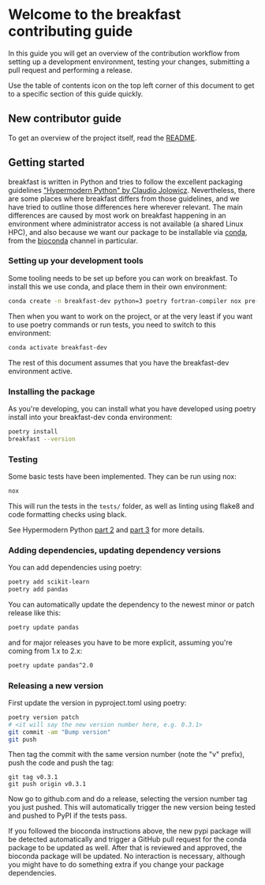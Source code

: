# Welcome to the breakfast contributing guide <!-- omit in toc -->

In this guide you will get an overview of the contribution workflow from setting up a development environment, testing your changes, submitting a pull request and performing a release.

Use the table of contents icon on the top left corner of this document to get to a specific section of this guide quickly.

## New contributor guide

To get an overview of the project itself, read the [README](README.md).

## Getting started

breakfast is written in Python and tries to follow the excellent packaging guidelines ["Hypermodern Python" by Claudio Jolowicz](https://cjolowicz.github.io/posts/hypermodern-python-01-setup/). Nevertheless, there are some places where breakfast differs from those guidelines, and we have tried to outline those differences here wherever relevant. The main differences are caused by most work on breakfast happening in an environment where administrator access is not available (a shared Linux HPC), and also because we want our package to be installable via [conda](https://docs.conda.io/en/latest/index.html), from the [bioconda](https://bioconda.github.io/) channel in particular.

### Setting up your development tools

Some tooling needs to be set up before you can work on breakfast. To install this we use conda, and place them in their own environment:

```sh
conda create -n breakfast-dev python=3 poetry fortran-compiler nox pre-commit
```

Then when you want to work on the project, or at the very least if you want to use poetry commands or run tests, you need to switch to this environment:

```sh
conda activate breakfast-dev
```

The rest of this document assumes that you have the breakfast-dev environment active.

### Installing the package

As you're developing, you can install what you have developed using poetry install into your breakfast-dev conda environment:

```sh
poetry install
breakfast --version
```

### Testing

Some basic tests have been implemented. They can be run using nox:

```sh
nox
```

This will run the tests in the `tests/` folder, as well as linting using flake8 and code formatting checks using black.

See Hypermodern Python [part 2](https://cjolowicz.github.io/posts/hypermodern-python-02-testing/) and [part 3](https://cjolowicz.github.io/posts/hypermodern-python-03-linting/) for more details.

### Adding dependencies, updating dependency versions

You can add dependencies using poetry:

```sh
poetry add scikit-learn
poetry add pandas
```

You can automatically update the dependency to the newest minor or patch release like this:

```sh
poetry update pandas
```

and for major releases you have to be more explicit, assuming you're coming from 1.x to 2.x:

```sh
poetry update pandas^2.0
```

### Releasing a new version

First update the version in pyproject.toml using poetry:

```sh
poetry version patch
# <it will say the new version number here, e.g. 0.3.1>
git commit -am "Bump version"
git push
```

Then tag the commit with the same version number (note the "v" prefix), push the code and push the tag:

```
git tag v0.3.1
git push origin v0.3.1
```

Now go to github.com and do a release, selecting the version number tag you just pushed. This will automatically trigger the new version being tested and pushed to PyPI if the tests pass.

If you followed the bioconda instructions above, the new pypi package will be detected automatically and trigger a GitHub pull request for the conda package to be updated as well. After that is reviewed and approved, the bioconda package will be updated. No interaction is necessary, although you might have to do something extra if you change your package dependencies.
